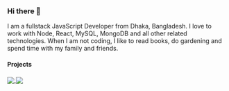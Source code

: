 ### Hi there 👋

I am a fullstack JavaScript Developer from Dhaka, Bangladesh. I love to work with Node, React, MySQL, MongoDB and all other related technologies. When I am not coding, I like to read books, do gardening and spend time with my family and friends.


#### Projects

<a href="https://github.com/sh4hids/prayertiming" >
  <!-- Change the `github-readme-stats.anuraghazra1.vercel.app` to `github-readme-stats.vercel.app`  -->
  <img align="center" src="https://github-readme-stats-anuraghazra1.vercel.app/api/pin/?username=sh4hids&repo=prayertiming&theme=dark" />
</a>


<a href="https://github.com/sh4hids/prayertiming-cli">
  <!-- Change the `github-readme-stats.anuraghazra1.vercel.app` to `github-readme-stats.vercel.app`  -->
  <img align="center" src="https://github-readme-stats-anuraghazra1.vercel.app/api/pin/?username=sh4hids&repo=prayertiming-cli&theme=dark" />
</a> 
